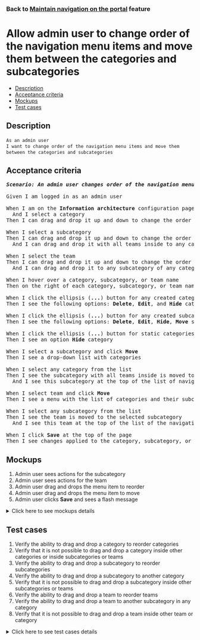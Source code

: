 ### Back to [Maintain navigation on the portal](../../) feature

# Allow admin user to change order of the navigation menu items and move them between the categories and subcategories

- [Description](#description)
- [Acceptance criteria](#acceptance-criteria)
- [Mockups](#mockups)
- [Test cases](#test-cases)

## Description

    As an admin user
    I want to change order of the navigation menu items and move them between the categories and subcategories

## Acceptance criteria

<pre>
<b><i>Scenario: An admin user changes order of the navigation menu categories, subcategories, and teams and moves them between the categories and subcategories</i></b>

Given I am logged in as an admin user

When I am on the <b>Information architecture</b> configuration page
  And I select a category
Then I can drag and drop it up and down to change the order of the categories

When I select a subcategory
Then I can drag and drop it up and down to change the order of the subcategories inside the category
  And I can drag and drop it with all teams inside to any category

When I select the team
Then I can drag and drop it up and down to change the order of the teams inside the subcategory
  And I can drag and drop it to any subcategory of any category

When I hover over a category, subcategory, or team name
Then on the right of each category, subcategory, or team name, I see the ellipsis (<b>...</b>) button

When I click the ellipsis (<b>...</b>) button for any created category
Then I see the following options: <b>Delete</b>, <b>Edit</b>, and <b>Hide</b> category

When I click the ellipsis (<b>...</b>) button for any created subcategory or team
Then I see the following options: <b>Delete</b>, <b>Edit</b>, <b>Hide</b>, <b>Move</b> subcategory or team

When I click the ellipsis (<b>...</b>) button for static categories (<b>Lifestyle</b>, <b>Dealbook</b>, <b>Video</b>, <b>Team hub</b>)
Then I see an option <b>Hide</b> category

When I select a subcategory and click <b>Move</b>
Then I see a drop-down list with categories

When I select any category from the list
Then I see the subcategory with all teams inside is moved to the selected category
  And I see this subcategory at the top of the list of navigation menu subcategories for the selected category

When I select team and click <b>Move</b>
Then I see a menu with the list of categories and their subcategories where I can move the selected team

When I select any subcategory from the list
Then I see the team is moved to the selected subcategory
  And I see this team at the top of the list of the navigation menu teams for the selected subcategory in the category

When I click <b>Save</b> at the top of the page
Then I see changes applied to the category, subcategory, or team are saved
</pre>

## Mockups

1. Admin user sees actions for the subcategory
2. Admin user sees actions for the team
3. Admin user drag and drops the menu item to reorder
4. Admin user drag and drops the menu item to move
5. Admin user clicks <b>Save</b> and sees a flash message

<details>
  <summary>Click here to see mockups details</summary>

**1. Admin user sees actions for the subcategory:**

![Admin user sees actions for the subcategory](/products/sports_hub_portal/web_application_features/maintain_navigation/images/ia_subcategory_actions.png)

**2. Admin user sees actions for the team:**

![Admin user sees actions for the team](/products/sports_hub_portal/web_application_features/maintain_navigation/images/ia_team_actions.png)

**3. Admin user drag and drops the menu item to reorder:**

![Admin user drag and drops the menu item to reorder](/products/sports_hub_portal/web_application_features/maintain_navigation/images/ia_drag_and_drop_1.png)

**4. Admin user drag and drops the menu item to move:**

![Admin user drag and drops the menu item to move](/products/sports_hub_portal/web_application_features/maintain_navigation/images/ia_drag_and_drop_2.png)

**5. Admin user clicks Save and sees a flash message:**

![Admin user clicks Save and sees a flash message](/products/sports_hub_portal/web_application_features/maintain_navigation/images/ia_success_save.png)

</details>

## Test cases

1. Verify the ability to drag and drop a category to reorder categories
2. Verify that it is not possible to drag and drop a category inside other categories or inside subcategories or teams
3. Verify the ability to drag and drop a subcategory to reorder subcategories
4. Verify the ability to drag and drop a subcategory to another category
5. Verify that it is not possible to drag and drop a subcategory inside other subcategories or teams
6. Verify the ability to drag and drop a team to reorder teams
7. Verify the ability to drag and drop a team to another subcategory in any category
8. Verify that it is not possible to drag and drop a team inside other team or category

<details>
  <summary>Click here to see test cases details</summary>

### **#1. Verify the ability to drag and drop a category to reorder categories**

|Preconditions|Steps|Expected result
--------------|-----|----------
|- Log in with admin account</br>- Go to the <b>Information Architecture</b> configuration page|1) Select a category and drag and drop it up or down to change the order of categories|1) The order of the categories is changed|

### **#2. Verify that it is not possible to drag and drop a category inside other categories or inside subcategories or teams**

|Preconditions|Steps|Expected result
--------------|-----|----------
|- Log in with admin account</br>- Go to the <b>Information Architecture</b> configuration page|1) Select a category and drag and drop it to another category or to the subcategory or team|1) The category is back to the place from which it was moved|

### **#3. Verify the ability to drag and drop a subcategory to reorder subcategories**

|Preconditions|Steps|Expected result
--------------|-----|----------
|- Log in with admin account</br>- Go to the <b>Information Architecture</b> configuration page|1) Select a subcategory and drag and drop it up or down to change the order of subcategories|1) The order of the subcategories is changed|

### **#4. Verify the ability to drag and drop a subcategory to another category**

|Preconditions|Steps|Expected result
--------------|-----|----------
|- Log in with admin account</br>- Go to the <b>Information Architecture</b> configuration page|1) Select a subcategory and drag and drop it to another category|1) The subcategory with all teams inside is moved to the selected category|

### **#5. Verify that it is not possible to drag and drop a subcategory inside other subcategories or teams**

|Preconditions|Steps|Expected result
--------------|-----|----------
|- Log in with admin account</br>- Go to the <b>Information Architecture</b> configuration page|1) Select a subcategory and drag and drop it to another subcategory or to the team|1) The subcategory is back to the place from which it was moved|

### **#6. Verify the ability to drag and drop a team to reorder teams**

|Preconditions|Steps|Expected result
--------------|-----|----------
|- Log in with admin account</br>- Go to the <b>Information Architecture</b> configuration page|1) Select a team and drag and drop it up or down to change the order of teams|1) The order of the teams is changed|

### **#7. Verify the ability to drag and drop a team to another subcategory in any category**

|Preconditions|Steps|Expected result
--------------|-----|----------
|- Log in with admin account</br>- Go to the <b>Information Architecture</b> configuration page|1) Select a team and drag and drop it to another subcategory in any category|1) The team is moved to a selected subcategory in the selected category|

### **#8. Verify that it is not possible to drag and drop a team inside other team or category**

|Preconditions|Steps|Expected result
--------------|-----|----------
|- Log in with admin account</br>- Go to the <b>Information Architecture</b> configuration page|1) Select a team and drag and drop it to another team or to the category|1) The team is back to the place from which it was moved|

</details>
